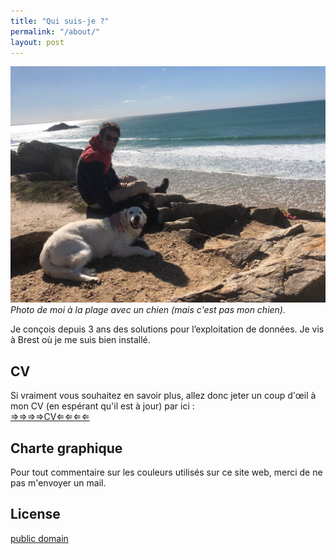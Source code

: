 ```yaml
---
title: "Qui suis-je ?"
permalink: "/about/"
layout: post
---
```


![Photo de moi](../assets/ressources/img/photos_de_oim/moialabeach.jpeg)
*Photo de moi à la plage avec un chien (mais c'est pas mon chien).*

Je conçois depuis 3 ans des solutions pour l’exploitation de données. 
Je vis à Brest où je me suis bien installé.

## CV

Si vraiment vous souhaitez en savoir plus, allez donc jeter un coup d'œil à mon CV (en espérant qu'il est à jour) par ici :  
[⇒⇒⇒⇒CV⇐⇐⇐⇐](../pages/cv.html)

## Charte graphique

Pour tout commentaire sur les couleurs utilisés sur ce site web, merci de ne pas m'envoyer un mail.

## License

[public domain](http://unlicense.org/)
